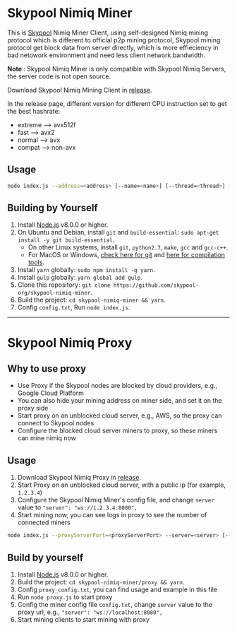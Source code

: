 # Skypool Nimiq Miner

This is [Skypool](https://nimiq.skypool.org) Nimiq Miner Client, using self-designed Nimiq mining protocol which is different to official p2p mining protocol, Skypool mining protocol get block data from server directly, which is more effieciency in bad netowork environment and need less client network bandwidth.

**Note** : Skypool Nimiq Miner is only compatible with Skypool Nimiq Servers, the server code is not open source.

Download Skypool Nimiq Mining Client in [release](https://github.com/skypool-org/skypool-nimiq-miner/releases).

In the release page, different version for different CPU instruction set to get the best hashrate:
* extreme --> avx512f
* fast --> avx2
* normal --> avx
* compat --> non-avx

## Usage
``` bash
node index.js --address=<address> [--name=<name>] [--thread=<thread>] [--server=<server>] [--percent=<percent>] [--cpu=<cpu>]
```

## Building by Yourself

1. Install [Node.js](https://nodejs.org) v8.0.0 or higher.
2. On Ubuntu and Debian, install `git` and `build-essential`: `sudo apt-get install -y git build-essential`.
    - On other Linux systems, install `git`, `python2.7`, `make`, `gcc` and `gcc-c++`.
    - For MacOS or Windows, [check here for git](https://git-scm.com/downloads) and [here for compilation tools](https://github.com/nodejs/node-gyp#on-mac-os-x).
3. Install `yarn` globally: `sudo npm install -g yarn`.
4. Install `gulp` globally:  `yarn global add gulp`.
5. Clone this repository: `git clone https://github.com/skypool-org/skypool-nimiq-miner`.
6. Build the project: `cd skypool-nimiq-miner && yarn`.
7. Config `config.txt`, Run `node index.js`.

---

# Skypool Nimiq Proxy

## Why to use proxy
* Use Proxy if the Skypool nodes are blocked by cloud providers, e.g., Google Cloud Platform
* You can also hide your mining address on miner side, and set it on the proxy side
* Start proxy on an unblocked cloud server, e.g., AWS, so the proxy can connect to Skypool nodes
* Configure the blocked cloud server miners to proxy, so these miners can mine nimiq now

## Usage
1. Download Skypool Nimiq Proxy in [release](https://github.com/skypool-org/skypool-nimiq-miner/releases).
2. Start Proxy on an unblocked cloud server, with a public ip (for example, `1.2.3.4`)
3. Configure the Skypool Nimiq Miner's config file, and change `server` value to `"server": "ws://1.2.3.4:8080",`
4. Start mining now, you can see logs in proxy to see the number of connected miners
``` bash
node index.js --proxyServerPort=<proxyServerPort> --server=<server> [--miningAddress=<miningAddress>]
```

## Build by yourself
1. Install [Node.js](https://nodejs.org/) v8.0.0 or higher.
2. Build the project: `cd skypool-nimiq-miner/proxy && yarn`.
3. Config `proxy_config.txt`, you can find usage and example in this file
4. Run `node proxy.js` to start proxy
5. Config the miner config file `config.txt`, change `server` value to the proxy url, e.g., `"server": "ws://localhost:8080",`
6. Start mining clients to start mining with proxy
